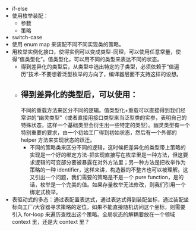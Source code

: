 - if-else
- 使用枚举装配：
    - 参数
    - 策略
- switch-case
- 使用 enum map 来装配不同不同实现类的策略。
- 用枚举实例化接口，使得实例可以变成类型-同理，可以使用任意常量，使得“值类型化”。值类型化，可以用不同的类型来表达不同的状态。
    - 得到差异化的类型后，从类型中选出特定的子类型，必须依赖于“值遍历”技术-不要想着泛型枚举的方向了，编译器层面不支持这样的设想。
    - 得到差异化的类型后，可以使用：
      -
      不同的重载方法来区分不同的逻辑。值类型化+重载可以直接得到我们经常讲的“幽灵类型”（或者直接用接口类型来当泛型类的实参，表明自己的特殊状态，这样一个基础类型会衍生出一些特定的类型）。幽灵类型有一个特别重要的要求，由一个初始工厂得到初始状态，然后有一个外部的
      helper 方法来实现状态的跃迁。
        - 不同的策略类来区分不同的逻辑，这时候把差异化的类型带上策略的实现是一个好的绑定方法-把实现直接写在枚举里是一种方法，但这要求逻辑的可变部分要被暴露在对外方法里；另一种方法是把枚举作为策略的一种
          identifier，这样来讲，构造器的不整齐也可以被理解。这又引出一个问题，我们需要的策略是不是一个 pure
          function，是的话，枚举是一个完美的值。如果存量枚举无法修改，则我们引用一个绑定式枚举。
- 表驱动式的多态：通过表配置表达式，通过表达式得到装配坐标，通过装配坐标向工厂/大容器寻求策略的定位，如果不能直接随机访问这个坐标，则需要引入
  for-loop 来遍历查找出这个策略。全局状态的解耦要放在一个领域 context 里，还是大 context 里？